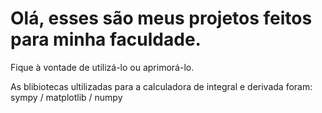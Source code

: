 # Olá, esses são meus projetos feitos para minha faculdade. 
Fique à vontade de utilizá-lo ou aprimorá-lo.

As blibiotecas ultilizadas para a calculadora de integral e derivada foram:
sympy / matplotlib / numpy

